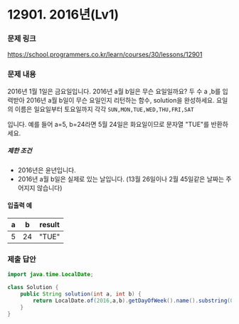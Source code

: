 # 12901. 2016년(Lv1)
### 문제 링크
https://school.programmers.co.kr/learn/courses/30/lessons/12901
### 문제 내용
2016년 1월 1일은 금요일입니다. 2016년 a월 b일은 무슨 요일일까요? 두 수 a ,b를 입력받아 2016년 a월 b일이 무슨 요일인지 리턴하는 함수, solution을 완성하세요. 요일의 이름은 일요일부터 토요일까지 각각 `SUN,MON,TUE,WED,THU,FRI,SAT`

입니다. 예를 들어 a=5, b=24라면 5월 24일은 화요일이므로 문자열 "TUE"를 반환하세요.

##### 제한 조건

* 2016년은 윤년입니다.
* 2016년 a월 b일은 실제로 있는 날입니다. (13월 26일이나 2월 45일같은 날짜는 주어지지 않습니다)

#### 입출력 예

| a | b  | result |
|---|----|--------|
| 5 | 24 | "TUE"  |


### 제출 답안
```java
import java.time.LocalDate;

class Solution {
    public String solution(int a, int b) {
        return LocalDate.of(2016,a,b).getDayOfWeek().name().substring(0,3);
    }
}
```

